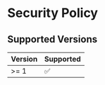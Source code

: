 # Security Policy

## Supported Versions
| Version | Supported           |
|---------|---------------------|
| \>= 1   | :white_check_mark:  |
